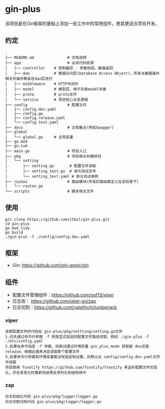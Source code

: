 # gin-plus

该项目是在Gin框架的基础上添加一些工作中的常用组件，使其更适合项目开发。

## 约定

```shell
.
├── README.md               # 文档说明
├── app                     # 业务代码目录
│   ├── controller    # 控制器层 - 参数校验，数据返回
│   ├── dao           # 数据访问层(Database Access Object)，所有与数据操作相关的操作都会在dao层进行
│   ├── middleware    # HTTP中间件 
│   ├── model         # 模型层，用于存放model对象
│   ├── proto         # proto文件
│   └── service       # 项目核心业务逻辑
├── config                  # 配置文件
│   ├── config.dev.yaml
│   ├── config.go
│   ├── config.release.yaml
│   └── config.test.yaml
├── docs                    # 文档集合(例如Swagger) 
├── global
│   └── global.go     # 全局变量             
├── go.mod       
├── go.sum
├── main.go                 # 项目入口
├── pkg                     # 项目相关的模块包
│   └── setting
│       ├── setting.go       # 配置文件读取
│       ├── setting_test.go  # 单元测试文件
│       └── setting_test.yaml # 单元测试用例
├── routes                  # 路由模块(所有的路由都定义在该目录下)
│   └── routes.go
└── scripts                 # 脚本相关文件
```

## 使用
```shell
git clone https://github.com/itbsl/gin-plus.git
cd gin-plus
go mod tidy
go build
./gin-plus -f ./config/config.dev.yaml
```
## 框架

- Gin: https://github.com/gin-gonic/gin

## 组件

- 配置文件管理组件：https://github.com/spf13/viper <br>
- 日志库： https://github.com/uber-go/zap
- 日志切割：https://github.com/natefinch/lumberjack


### viper

```shell
读取配置文件的代码在 gin-plus/pkg/settting/setting.go文件
1.优先通过命令行参数 -f 获取显式指定的配置文件路径读取，例如 ./gin-plus -f ./etc/config.yaml
2.如果在命令指定 -f 参数，则尝试通过环境变量 gin_plus_mode 获取是 dev还是release，根据此值来决定读取那个配置文件
3.如果命令行参数和环境变量都没有指定和设置，则默认从 config/config.dev.yaml文件中读取
项目使用 fsnotify https://github.com/fsnotify/fsnotify 来监听配置文件的变化，并在有变化时重新将结果反序列化到结构体中
```

### zap

```shell
日志初始化代码 gin-plus/pkg/logger/logger.go
日志切割归档代码 gin-plus/pkg/logger/logger.go
```